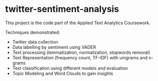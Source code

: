 # twitter-sentiment-analysis

This project is the code part of the Applied Text Analytics Coursework.

Techniques demonstrated:
- Twitter data collection
- Data labelling by sentiment using VADER
- Text processing (lemmatization, normalization, stopwords removal)
- Text Representation (frequency count, TF-IDF) with unigrams and n-grams
- Text classification using different models and evaluation
- Topic Modeling and Word Clouds to gain insights